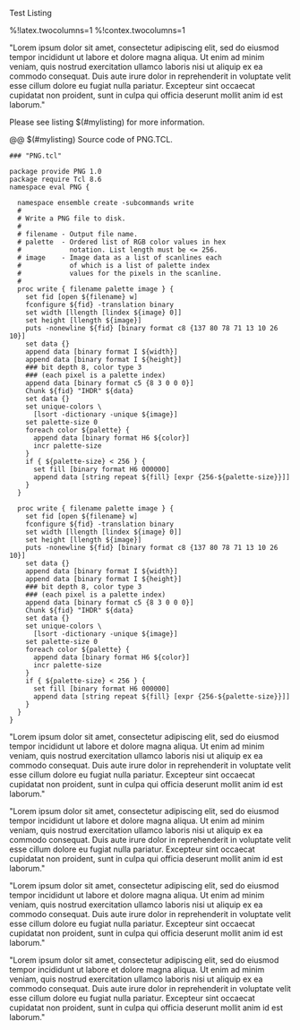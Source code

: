 Test Listing

%!latex.twocolumns=1
%!contex.twocolumns=1

"Lorem ipsum dolor sit amet, consectetur adipiscing elit, sed do eiusmod tempor
incididunt ut labore et dolore magna aliqua. Ut enim ad minim veniam, quis
nostrud exercitation ullamco laboris nisi ut aliquip ex ea commodo consequat.
Duis aute irure dolor in reprehenderit in voluptate velit esse cillum dolore eu
fugiat nulla pariatur. Excepteur sint occaecat cupidatat non proident, sunt in
culpa qui officia deserunt mollit anim id est laborum."

Please see listing $(#mylisting) for more information.

@@ $(#mylisting)
  Source code of PNG.TCL.
  ```listing
  ### "PNG.tcl"

  package provide PNG 1.0 
  package require Tcl 8.6 
  namespace eval PNG {

    namespace ensemble create -subcommands write
    #
    # Write a PNG file to disk.
    #
    # filename - Output file name.
    # palette  - Ordered list of RGB color values in hex 
    #            notation. List length must be <= 256.
    # image    - Image data as a list of scanlines each
    #            of which is a list of palette index
    #            values for the pixels in the scanline.
    #
    proc write { filename palette image } { 
      set fid [open ${filename} w]
      fconfigure ${fid} -translation binary
      set width [llength [lindex ${image} 0]] 
      set height [llength ${image}]
      puts -nonewline ${fid} [binary format c8 {137 80 78 71 13 10 26 10}]
      set data {}
      append data [binary format I ${width}]
      append data [binary format I ${height}]
      ### bit depth 8, color type 3
      ### (each pixel is a palette index)
      append data [binary format c5 {8 3 0 0 0}] 
      Chunk ${fid} "IHDR" ${data}
      set data {}
      set unique-colors \
        [lsort -dictionary -unique ${image}]
      set palette-size 0
      foreach color ${palette} {
        append data [binary format H6 ${color}]
        incr palette-size
      }   
      if { ${palette-size} < 256 } { 
        set fill [binary format H6 000000]
        append data [string repeat ${fill} [expr {256-${palette-size}}]]
      }   
    }

    proc write { filename palette image } { 
      set fid [open ${filename} w]
      fconfigure ${fid} -translation binary
      set width [llength [lindex ${image} 0]] 
      set height [llength ${image}]
      puts -nonewline ${fid} [binary format c8 {137 80 78 71 13 10 26 10}]
      set data {}
      append data [binary format I ${width}]
      append data [binary format I ${height}]
      ### bit depth 8, color type 3
      ### (each pixel is a palette index)
      append data [binary format c5 {8 3 0 0 0}] 
      Chunk ${fid} "IHDR" ${data}
      set data {}
      set unique-colors \
        [lsort -dictionary -unique ${image}]
      set palette-size 0
      foreach color ${palette} {
        append data [binary format H6 ${color}]
        incr palette-size
      }   
      if { ${palette-size} < 256 } { 
        set fill [binary format H6 000000]
        append data [string repeat ${fill} [expr {256-${palette-size}}]]
      }   
    }
  }
  ```

"Lorem ipsum dolor sit amet, consectetur adipiscing elit, sed do eiusmod tempor
incididunt ut labore et dolore magna aliqua. Ut enim ad minim veniam, quis
nostrud exercitation ullamco laboris nisi ut aliquip ex ea commodo consequat.
Duis aute irure dolor in reprehenderit in voluptate velit esse cillum dolore eu
fugiat nulla pariatur. Excepteur sint occaecat cupidatat non proident, sunt in
culpa qui officia deserunt mollit anim id est laborum."

"Lorem ipsum dolor sit amet, consectetur adipiscing elit, sed do eiusmod tempor
incididunt ut labore et dolore magna aliqua. Ut enim ad minim veniam, quis
nostrud exercitation ullamco laboris nisi ut aliquip ex ea commodo consequat.
Duis aute irure dolor in reprehenderit in voluptate velit esse cillum dolore eu
fugiat nulla pariatur. Excepteur sint occaecat cupidatat non proident, sunt in
culpa qui officia deserunt mollit anim id est laborum."

"Lorem ipsum dolor sit amet, consectetur adipiscing elit, sed do eiusmod tempor
incididunt ut labore et dolore magna aliqua. Ut enim ad minim veniam, quis
nostrud exercitation ullamco laboris nisi ut aliquip ex ea commodo consequat.
Duis aute irure dolor in reprehenderit in voluptate velit esse cillum dolore eu
fugiat nulla pariatur. Excepteur sint occaecat cupidatat non proident, sunt in
culpa qui officia deserunt mollit anim id est laborum."

"Lorem ipsum dolor sit amet, consectetur adipiscing elit, sed do eiusmod tempor
incididunt ut labore et dolore magna aliqua. Ut enim ad minim veniam, quis
nostrud exercitation ullamco laboris nisi ut aliquip ex ea commodo consequat.
Duis aute irure dolor in reprehenderit in voluptate velit esse cillum dolore eu
fugiat nulla pariatur. Excepteur sint occaecat cupidatat non proident, sunt in
culpa qui officia deserunt mollit anim id est laborum."

